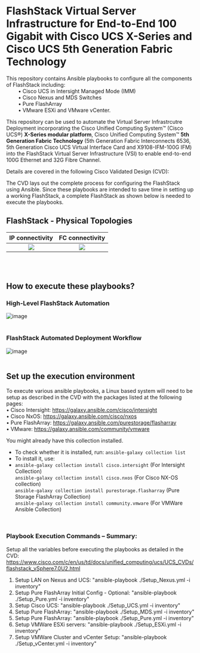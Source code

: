 # FlashStack Virtual Server Infrastructure for End-to-End 100 Gigabit with Cisco UCS X-Series and Cisco UCS 5th Generation Fabric Technology

This repository  contains Ansible playbooks to configure all the components of FlashStack including: <br />
&emsp;&emsp; •	 Cisco UCS in Intersight Managed Mode (IMM) <br />
&emsp;&emsp; •	 Cisco Nexus and MDS Switches <br />
&emsp;&emsp; •	 Pure FlashArray   <br />
&emsp;&emsp; •	 VMware ESXi and VMware vCenter.  <br />

This repository can be used to automate the Virtual Server Infrastrcutre Deployment incorporating the Cisco Unified Computing System™ (Cisco UCS®) **X-Series modular platform**, Cisco Unified Computing System™ **5th Generation Fabric Technology** (5th Generation Fabric Interconnects 6536, 5th Generation Cisco UCS Virtual Interface Card and X9108-IFM-100G IFM) into the FlashStack Virtual Server Infrastructure (VSI) to enable end-to-end 100G Ethernet and 32G Fibre Channel. 

Details are covered in the following Cisco Validated Design (CVD): 

The CVD lays out the complete process for configuring the FlashStack using Ansible. Since these playbooks are intended to save time in setting up a working FlashStack, a complete FlashStack as shown below is needed to execute the playbooks. 

## FlashStack - Physical Topologies

IP connectivity             |  FC connectivity
:-------------------------:|:-------------------------:
![](https://user-images.githubusercontent.com/25094641/190374265-daef542b-cdc6-40f6-9c7a-6cf76f99bbe2.jpg)  |  ![](https://user-images.githubusercontent.com/25094641/190374304-b505b0e6-1011-4312-aca8-3d729d7fa1c4.jpg)

<br />
<br />

## How to execute these playbooks?

### High-Level FlashStack Automation

![image](https://user-images.githubusercontent.com/3585414/144472418-e5559aad-88bc-4ceb-a10c-c25f4fab8a53.png)
<br />
<br />


###  FlashStack Automated Deployment Workflow

![image](https://user-images.githubusercontent.com/3585414/144469881-a647e3fa-f48e-411c-b13c-822bfb9a15ea.png)
<br />
<br />


## Set up the execution environment
To execute various ansible playbooks, a Linux based system will need to be setup as described in the CVD with the packages listed at the following pages: <br />
 •	Cisco Intersight: https://galaxy.ansible.com/cisco/intersight <br />
 •	Cisco NxOS: https://galaxy.ansible.com/cisco/nxos <br />
 •	Pure FlashArray: https://galaxy.ansible.com/purestorage/flasharray <br />
 •	VMware: https://galaxy.ansible.com/community/vmware <br />
 
 You might already have this collection installed. 

- To check whether it is installed, run: `ansible-galaxy collection list`
- To install it, use: <br />
- `ansible-galaxy collection install cisco.intersight` (For Intersight Collection) <br />
`ansible-galaxy collection install cisco.nxos` (For Cisco NX-OS collection)  <br /> 
`ansible-galaxy collection install purestorage.flasharray` (Pure Storage FlashArray Collection) <br />
`ansible-galaxy collection install community.vmware` (For VMWare Ansible Collection) <br />
 
<br />

### Playbook Execution Commands – Summary:
Setup all the variables before executing the playbooks as detailed in the CVD: https://www.cisco.com/c/en/us/td/docs/unified_computing/ucs/UCS_CVDs/flashstack_vSphere7.0U2.html

1.	Setup LAN on Nexus and UCS: "ansible-playbook ./Setup_Nexus.yml -i inventory"
2.	Setup Pure FlashArray Initial Config - Optional: "ansible-playbook ./Setup_Pure.yml -i inventory"
3.	Setup Cisco UCS: "ansible-playbook ./Setup_UCS.yml -i inventory"
4.	Setup Pure FlashArray: "ansible-playbook ./Setup_MDS.yml -i inventory"
5.	Setup Pure FlashArray: "ansible-playbook ./Setup_Pure.yml -i inventory"
6.	Setup VMWare ESXi servers: "ansible-playbook ./Setup_ESXi.yml -i inventory"
7.	Setup VMWare Cluster and vCenter Setup: "ansible-playbook ./Setup_vCenter.yml -i inventory"	
